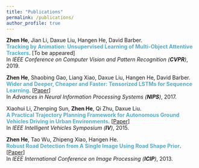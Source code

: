 ```yaml
---
title: "Publications"
permalink: /publications/
author_profile: true
---
```



**Zhen He**, Jian Li, Daxue Liu, Hangen He, David Barber.<br>
**<span style="color:#52adc8">Tracking by Animation: Unsupervised Learning of Multi-Object Attentive Trackers</span>**. [To be appeared]<br>
In <i>IEEE Conference on Computer Vision and Pattern Recognition (**CVPR**)</i>, 2019.

**Zhen He**, Shaobing Gao, Liang Xiao, Daxue Liu, Hangen He, David Barber.<br>
**<span style="color:#52adc8">Wider and Deeper, Cheaper and Faster: Tensorized LSTMs for Sequence Learning</span>**. [[Paper](http://papers.nips.cc/paper/6606-wider-and-deeper-cheaper-and-faster-tensorized-lstms-for-sequence-learning)]<br>
In <i>Advances in Neural Information Processing Systems (**NIPS**)</i>, 2017.

Xiaohui Li, Zhenping Sun, **Zhen He**, Qi Zhu, Daxue Liu.<br>
**<span style="color:#52adc8">A Practical Trajectory Planning Framework for Autonomous Ground Vehicles Driving in Urban Environments</span>**. [[Paper](https://www.researchgate.net/publication/303406602_A_Practical_Trajectory_Planning_Framework_for_Autonomous_Ground_Vehicles_Driving_in_Urban_Environments.pdf)]<br>
In <i>IEEE Intelligent Vehicles Symposium (**IV**)</i>, 2015.

**Zhen He**, Tao Wu, Zhipeng Xiao, Hangen He.<br>
**<span style="color:#52adc8">Robust Road Detection from A Single Image Using Road Shape Prior</span>**. [[Paper](https://www.researchgate.net/profile/Zhen_He21/publication/271554662_Robust_road_detection_from_a_single_image_using_road_shape_prior/links/5741eed108ae298602ee2702.pdf)]<br>
In <i>IEEE International Conference on Image Processing (**ICIP**)</i>, 2013.
